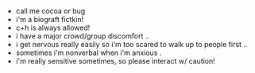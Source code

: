 ###
- call me cocoa or bug
- i'm a biograft fictkin!
- c+h is always allowed!
- i have a major crowd/group discomfort ..
- i get nervous really easily so i'm too scared to walk up to people first ..
- sometimes i'm nonverbal when i'm anxious .
- i'm really sensitive sometimes, so please interact w/ caution!
<!--
**cocoagraft/cocoagraft** is a ✨ _special_ ✨ repository because its `README.md` (this file) appears on your GitHub profile.

Here are some ideas to get you started:

- 🔭 I’m currently working on ...
- 🌱 I’m currently learning ...
- 👯 I’m looking to collaborate on ...
- 🤔 I’m looking for help with ...
- 💬 Ask me about ...
- 📫 How to reach me: ...
- 😄 Pronouns: ...
- ⚡ Fun fact: ...
-->

